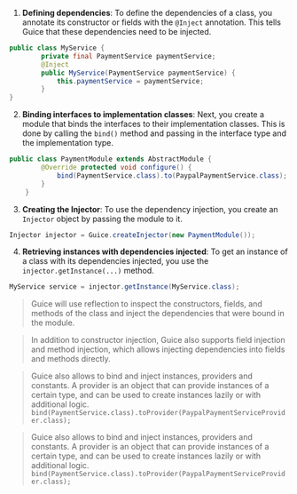 1.  **Defining dependencies**: To define the dependencies of a class, you annotate its constructor or fields with the `@Inject` annotation. This tells Guice that these dependencies need to be injected.

```java
public class MyService {     
		private final PaymentService paymentService;    
		@Inject 
		public MyService(PaymentService paymentService) {
			this.paymentService = paymentService;
		}
}
```

2.  **Binding interfaces to implementation classes**: 
Next, you create a module that binds the interfaces to their implementation classes. This is done by calling the `bind()` method and passing in the interface type and the implementation type.

```java
public class PaymentModule extends AbstractModule {     
		@Override protected void configure() {
		    bind(PaymentService.class).to(PaypalPaymentService.class);     
		}     
	}
```

3.  **Creating the Injector**: To use the dependency injection, you create an `Injector` object by passing the module to it.
```java
Injector injector = Guice.createInjector(new PaymentModule());
```

4.  **Retrieving instances with dependencies injected**: To get an instance of a class with its dependencies injected, you use the `injector.getInstance(...)` method.
```java
MyService service = injector.getInstance(MyService.class);
```


> Guice will use reflection to inspect the constructors, fields, and methods of the class and inject the dependencies that were bound in the module.

> In addition to constructor injection, Guice also supports field injection and method injection, which allows injecting dependencies into fields and methods directly.

>Guice also allows to bind and inject instances, providers and constants. A provider is an object that can provide instances of a certain type, and can be used to create instances lazily or with additional logic.
 `bind(PaymentService.class).toProvider(PaypalPaymentServiceProvider.class);`

> Guice also allows to bind and inject instances, providers and constants. A provider is an object that can provide instances of a certain type, and can be used to create instances lazily or with additional logic.
 `bind(PaymentService.class).toProvider(PaypalPaymentServiceProvider.class);`
